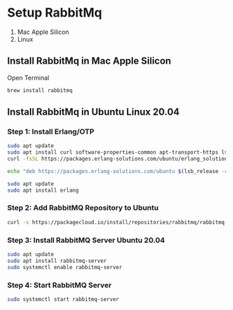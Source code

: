 # Setup RabbitMq
1. Mac Apple Silicon
2. Linux


## Install RabbitMq in Mac Apple Silicon

Open Terminal

```sh
brew install rabbitmq
```


## Install RabbitMq in Ubuntu Linux 20.04

### Step 1: Install Erlang/OTP

```sh
sudo apt update
sudo apt install curl software-properties-common apt-transport-https lsb-release
curl -fsSL https://packages.erlang-solutions.com/ubuntu/erlang_solutions.asc | sudo gpg --dearmor -o /etc/apt/trusted.gpg.d/erlang.gpg

echo "deb https://packages.erlang-solutions.com/ubuntu $(lsb_release -cs) contrib" | sudo tee /etc/apt/sources.list.d/erlang.list

sudo apt update
sudo apt install erlang
```

### Step 2: Add RabbitMQ Repository to Ubuntu

```sh
curl -s https://packagecloud.io/install/repositories/rabbitmq/rabbitmq-server/script.deb.sh | sudo bash
```

### Step 3: Install RabbitMQ Server Ubuntu 20.04

```sh
sudo apt update
sudo apt install rabbitmq-server
sudo systemctl enable rabbitmq-server
```

### Step 4: Start RabbitMQ Server

```sh
sudo systemctl start rabbitmq-server
```
